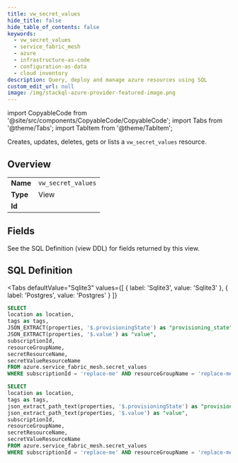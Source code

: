 ```yaml
--- 
title: vw_secret_values
hide_title: false
hide_table_of_contents: false
keywords:
  - vw_secret_values
  - service_fabric_mesh
  - azure
  - infrastructure-as-code
  - configuration-as-data
  - cloud inventory
description: Query, deploy and manage azure resources using SQL
custom_edit_url: null
image: /img/stackql-azure-provider-featured-image.png
---
```


import CopyableCode from '@site/src/components/CopyableCode/CopyableCode';
import Tabs from '@theme/Tabs';
import TabItem from '@theme/TabItem';

Creates, updates, deletes, gets or lists a <code>vw_secret_values</code> resource.

## Overview
<table><tbody>
<tr><td><b>Name</b></td><td><code>vw_secret_values</code></td></tr>
<tr><td><b>Type</b></td><td>View</td></tr>
<tr><td><b>Id</b></td><td><CopyableCode code="azure.service_fabric_mesh.vw_secret_values" /></td></tr>
</tbody></table>

## Fields

See the SQL Definition (view DDL) for fields returned by this view.

## SQL Definition

<Tabs
defaultValue="Sqlite3"
values={[
{ label: 'Sqlite3', value: 'Sqlite3' },
{ label: 'Postgres', value: 'Postgres' }
]}
>
<TabItem value="Sqlite3">

```sql
SELECT
location as location,
tags as tags,
JSON_EXTRACT(properties, '$.provisioningState') as "provisioning_state",
JSON_EXTRACT(properties, '$.value') as "value",
subscriptionId,
resourceGroupName,
secretResourceName,
secretValueResourceName
FROM azure.service_fabric_mesh.secret_values
WHERE subscriptionId = 'replace-me' AND resourceGroupName = 'replace-me' AND secretResourceName = 'replace-me';
```

</TabItem>
<TabItem value="Postgres">

```sql
SELECT
location as location,
tags as tags,
json_extract_path_text(properties, '$.provisioningState') as "provisioning_state",
json_extract_path_text(properties, '$.value') as "value",
subscriptionId,
resourceGroupName,
secretResourceName,
secretValueResourceName
FROM azure.service_fabric_mesh.secret_values
WHERE subscriptionId = 'replace-me' AND resourceGroupName = 'replace-me' AND secretResourceName = 'replace-me';
```

</TabItem>
</Tabs>
